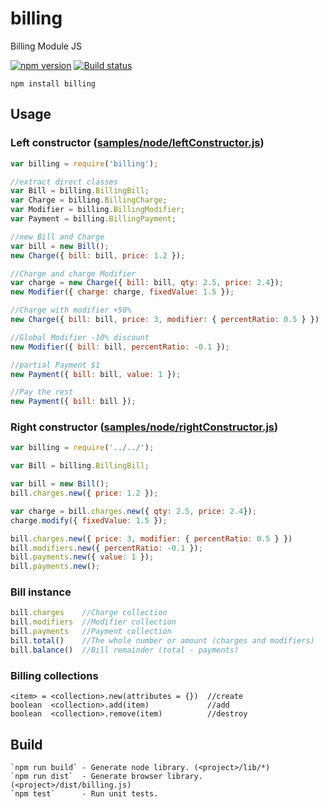 # billing
Billing Module JS

[![npm version](https://badge.fury.io/js/billing.svg)](https://badge.fury.io/js/billing)
[![Build status](https://travis-ci.org/AlexVangelov/billing-js.svg)](https://travis-ci.org/AlexVangelov/billing-js)

    npm install billing

## Usage
### Left constructor ([samples/node/leftConstructor.js](samples/node/leftConstructor.js))
```javascript
var billing = require('billing');

//extract direct classes
var Bill = billing.BillingBill;
var Charge = billing.BillingCharge;
var Modifier = billing.BillingModifier;
var Payment = billing.BillingPayment;

//new Bill and Charge
var bill = new Bill();
new Charge({ bill: bill, price: 1.2 });

//Charge and charge Modifier
var charge = new Charge({ bill: bill, qty: 2.5, price: 2.4});
new Modifier({ charge: charge, fixedValue: 1.5 });

//Charge with modifier +50%
new Charge({ bill: bill, price: 3, modifier: { percentRatio: 0.5 } })

//Global Modifier -10% discount
new Modifier({ bill: bill, percentRatio: -0.1 });

//partial Payment $1
new Payment({ bill: bill, value: 1 });

//Pay the rest
new Payment({ bill: bill });
```

### Right constructor  ([samples/node/rightConstructor.js](samples/node/rightConstructor.js))
```javascript
var billing = require('../../');

var Bill = billing.BillingBill;

var bill = new Bill();
bill.charges.new({ price: 1.2 });

var charge = bill.charges.new({ qty: 2.5, price: 2.4});
charge.modify({ fixedValue: 1.5 });

bill.charges.new({ price: 3, modifier: { percentRatio: 0.5 } })
bill.modifiers.new({ percentRatio: -0.1 });
bill.payments.new({ value: 1 });
bill.payments.new();
```

### Bill instance
```javascript
bill.charges    //Charge collection
bill.modifiers  //Modifier collection
bill.payments   //Payment collection
bill.total()    //The whole number or amount (charges and modifiers)
bill.balance()  //Bill remainder (total - payments)
```

### Billing collections

    <item> = <collection>.new(attributes = {})  //create
    boolean  <collection>.add(item)             //add
    boolean  <collection>.remove(item)          //destroy

## Build

    `npm run build` - Generate node library. (<project>/lib/*)
    `npm run dist`  - Generate browser library. (<project>/dist/billing.js)
    `npm test`      - Run unit tests.